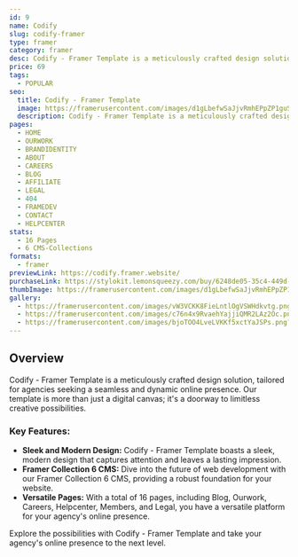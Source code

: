 ```yaml
---
id: 9
name: Codify
slug: codify-framer
type: framer
category: framer
desc: Codify - Framer Template is a meticulously crafted design solution, tailored for agencies seeking a seamless and dynamic online presence.
price: 69
tags:
  - POPULAR
seo:
  title: Codify - Framer Template
  image: https://framerusercontent.com/images/d1gLbefwSaJjvRmhEPpZP1guSJo.jpg
  description: Codify - Framer Template is a meticulously crafted design solution, tailored for agencies seeking a seamless and dynamic online presence.
pages:
  - HOME
  - OURWORK
  - BRANDIDENTITY
  - ABOUT
  - CAREERS
  - BLOG
  - AFFILIATE
  - LEGAL
  - 404
  - FRAMEDEV
  - CONTACT
  - HELPCENTER
stats:
  - 16 Pages
  - 6 CMS-Collections
formats:
  - framer
previewLink: https://codify.framer.website/
purchaseLink: https://stylokit.lemonsqueezy.com/buy/6248de05-35c4-449d-bf5f-d13f91724afd
thumbImage: https://framerusercontent.com/images/d1gLbefwSaJjvRmhEPpZP1guSJo.jpg
gallery:
  - https://framerusercontent.com/images/vW3VCKK8FieLntlOgVSWHdkvtg.png?scale-down-to=1024
  - https://framerusercontent.com/images/c76n4x9RvaehYajjiQMR2LAz2Oc.png?scale-down-to=1024
  - https://framerusercontent.com/images/bjoTOO4LveLVKKf5xctYaJSPs.png?scale-down-to=1024
---
```


## Overview

Codify - Framer Template is a meticulously crafted design solution, tailored for agencies seeking a seamless and dynamic online presence. Our template is more than just a digital canvas; it's a doorway to limitless creative possibilities.

### Key Features:

- **Sleek and Modern Design:** Codify - Framer Template boasts a sleek, modern design that captures attention and leaves a lasting impression.
- **Framer Collection 6 CMS:** Dive into the future of web development with our Framer Collection 6 CMS, providing a robust foundation for your website.
- **Versatile Pages:** With a total of 16 pages, including Blog, Ourwork, Careers, Helpcenter, Members, and Legal, you have a versatile platform for your agency's online presence.

Explore the possibilities with Codify - Framer Template and take your agency's online presence to the next level.
